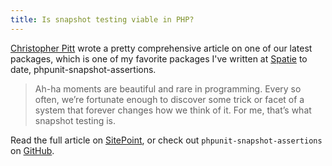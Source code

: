 ```yaml
---
title: Is snapshot testing viable in PHP?
---
```


[Christopher Pitt](https://twitter.com/assertchris) wrote a pretty comprehensive article on one of our latest packages, which is one of my favorite packages I've written at [Spatie](https://spatie.be) to date, phpunit-snapshot-assertions.

> Ah-ha moments are beautiful and rare in programming. Every so often, we’re fortunate enough to discover some trick or facet of a system that forever changes how we think of it. For me, that’s what snapshot testing is.

Read the full article on [SitePoint](https://www.sitepoint.com/snapshot-testing-viable-php/), or check out `phpunit-snapshot-assertions` on [GitHub](https://github.com/spatie/phpunit-snapshot-assertions).
